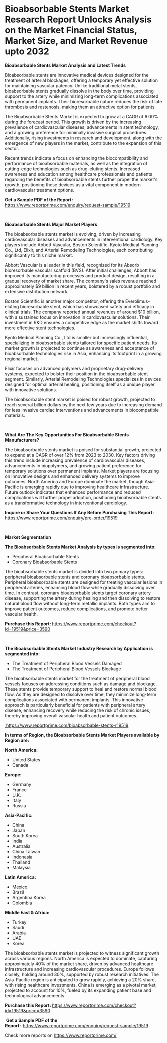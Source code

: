 <p><h1>Bioabsorbable Stents Market Research Report Unlocks Analysis on the Market Financial Status, Market Size, and Market Revenue upto 2032</h1></p><p><strong>Bioabsorbable Stents Market Analysis and Latest Trends</strong></p>
<p><p>Bioabsorbable stents are innovative medical devices designed for the treatment of arterial blockages, offering a temporary yet effective solution for maintaining vascular patency. Unlike traditional metal stents, bioabsorbable stents gradually dissolve in the body over time, providing support to the artery while minimizing long-term complications associated with permanent implants. Their bioresorbable nature reduces the risk of late thrombosis and restenosis, making them an attractive option for patients.</p><p>The Bioabsorbable Stents Market is expected to grow at a CAGR of 6.00% during the forecast period. This growth is driven by the increasing prevalence of cardiovascular diseases, advancements in stent technology, and a growing preference for minimally invasive surgical procedures. Additionally, rising investments in research and development, along with the emergence of new players in the market, contribute to the expansion of this sector.</p><p>Recent trends indicate a focus on enhancing the biocompatibility and performance of bioabsorbable materials, as well as the integration of cutting-edge technologies such as drug-eluting stents. Increased awareness and education among healthcare professionals and patients regarding the benefits of bioabsorbable stents further propel the market's growth, positioning these devices as a vital component in modern cardiovascular treatment options.</p></p>
<p><strong>Get a Sample PDF of the Report:&nbsp;</strong> <a href="https://www.reportprime.com/enquiry/request-sample/19519?utm_campaign=2456&utm_medium=2&utm_source=Github&utm_content=ia&utm_term=19032025&utm_id=bioabsorbable-stents">https://www.reportprime.com/enquiry/request-sample/19519</a></p>
<p>&nbsp;</p>
<p><strong>Bioabsorbable Stents Major Market Players</strong></p>
<p><p>The bioabsorbable stents market is evolving, driven by increasing cardiovascular diseases and advancements in interventional cardiology. Key players include Abbott Vascular, Boston Scientific, Kyoto Medical Planning Co., Ltd, Elixir, and Arterial Remodeling Technologies, each contributing significantly to this niche market.</p><p>Abbott Vascular is a leader in this field, recognized for its Absorb bioresorbable vascular scaffold (BVS). After initial challenges, Abbott has improved its manufacturing processes and product design, resulting in a gradual recovery of market share. The company's sales revenue reached approximately $9 billion in recent years, bolstered by a robust portfolio and extensive distribution network.</p><p>Boston Scientific is another major competitor, offering the Everolimus-eluting bioresorbable stent, which has showcased safety and efficacy in clinical trials. The company reported annual revenues of around $10 billion, with a sustained focus on innovation in cardiovascular solutions. Their investment in R&D ensures a competitive edge as the market shifts toward more effective stent technologies.</p><p>Kyoto Medical Planning Co., Ltd is smaller but increasingly influential, specializing in bioabsorbable stents tailored for specific patient needs. Its market growth is projected to continue as awareness and acceptance of bioabsorbable technologies rise in Asia, enhancing its footprint in a growing regional market.</p><p>Elixir focuses on advanced polymers and proprietary drug-delivery systems, expected to bolster their position in the bioabsorbable stent segment. Similarly, Arterial Remodeling Technologies specializes in devices designed for optimal arterial healing, positioning itself as a unique player with innovative solutions.</p><p>The bioabsorbable stent market is poised for robust growth, projected to reach several billion dollars by the next few years due to increasing demand for less invasive cardiac interventions and advancements in biocompatible materials.</p></p>
<p>&nbsp;</p>
<p><strong>What Are The Key Opportunities For Bioabsorbable Stents Manufacturers?</strong></p>
<p><p>The bioabsorbable stents market is poised for substantial growth, projected to expand at a CAGR of over 12% from 2023 to 2030. Key factors driving this trend include increasing prevalence of cardiovascular diseases, advancements in biopolymers, and growing patient preference for temporary solutions over permanent implants. Market players are focusing on innovative designs and enhanced delivery systems to improve outcomes. North America and Europe dominate the market, though Asia-Pacific is emerging rapidly due to improving healthcare infrastructure. Future outlook indicates that enhanced performance and reduced complications will further propel adoption, positioning bioabsorbable stents as a transformative technology in interventional cardiology.</p></p>
<p><strong>Inquire or Share Your Questions If Any Before Purchasing This Report:</strong> <a href="https://www.reportprime.com/enquiry/pre-order/19519?utm_campaign=2456&utm_medium=2&utm_source=Github&utm_content=ia&utm_term=19032025&utm_id=bioabsorbable-stents">https://www.reportprime.com/enquiry/pre-order/19519</a></p>
<p>&nbsp;</p>
<p><strong>Market Segmentation</strong></p>
<p><strong>The Bioabsorbable Stents Market Analysis by types is segmented into:</strong></p>
<p><ul><li>Peripheral Bioabsorbable Stents</li><li>Coronary Bioabsorbable Stents</li></ul></p>
<p><p>The bioabsorbable stents market is divided into two primary types: peripheral bioabsorbable stents and coronary bioabsorbable stents. Peripheral bioabsorbable stents are designed for treating vascular lesions in peripheral arteries, enhancing blood flow while gradually dissolving over time. In contrast, coronary bioabsorbable stents target coronary artery disease, supporting the artery during healing and then dissolving to restore natural blood flow without long-term metallic implants. Both types aim to improve patient outcomes, reduce complications, and promote better vascular health.</p></p>
<p><strong>Purchase this Report:&nbsp;</strong><a href="https://www.reportprime.com/checkout?id=19519&price=3590&utm_campaign=2456&utm_medium=2&utm_source=Github&utm_content=ia&utm_term=19032025&utm_id=bioabsorbable-stents">https://www.reportprime.com/checkout?id=19519&price=3590</a></p>
<p>&nbsp;</p>
<p><strong>The Bioabsorbable Stents Market Industry Research by Application is segmented into:</strong></p>
<p><ul><li>The Treatment of Peripheral Blood Vessels Damaged</li><li>The Treatment of Peripheral Blood Vessels Blockage</li></ul></p>
<p><p>The bioabsorbable stents market for the treatment of peripheral blood vessels focuses on addressing conditions such as damage and blockage. These stents provide temporary support to heal and restore normal blood flow. As they are designed to dissolve over time, they minimize long-term complications associated with permanent implants. This innovative approach is particularly beneficial for patients with peripheral artery disease, enhancing recovery while reducing the risk of chronic issues, thereby improving overall vascular health and patient outcomes.</p></p>
<p><a href="https://www.reportprime.com/bioabsorbable-stents-r19519?utm_campaign=2456&utm_medium=2&utm_source=Github&utm_content=ia&utm_term=19032025&utm_id=bioabsorbable-stents">&nbsp;https://www.reportprime.com/bioabsorbable-stents-r19519</a></p>
<p><strong>In terms of Region, the Bioabsorbable Stents Market Players available by Region are:</strong></p>
<p>
    <p> <strong> North America: </strong>
        <ul>
            <li>United States</li>
            <li>Canada</li>
        </ul>
        </p> 
    <p> <strong> Europe: </strong>
        <ul>
            <li>Germany</li>
            <li>France</li>
            <li>U.K.</li>
            <li>Italy</li>
            <li>Russia</li>
        </ul>
        </p> 
    <p> <strong> Asia-Pacific: </strong>
        <ul>
            <li>China</li>
            <li>Japan</li>
            <li>South Korea</li>
            <li>India</li>
            <li>Australia</li>
            <li>China Taiwan</li>
            <li>Indonesia</li>
            <li>Thailand</li>
            <li>Malaysia</li>
        </ul>
        </p> 
    <p> <strong> Latin America: </strong>
        <ul>
            <li>Mexico</li>
            <li>Brazil</li>
            <li>Argentina Korea</li>
            <li>Colombia</li>
        </ul>
        </p> 
    <p> <strong> Middle East & Africa: </strong>
        <ul>
            <li>Turkey</li>
            <li>Saudi</li>
            <li>Arabia</li>
            <li>UAE</li>
            <li>Korea</li>
        </ul>
    </p>
    </p>
<p><p>The bioabsorbable stents market is projected to witness significant growth across various regions. North America is expected to dominate, capturing approximately 40% of the market share, driven by advanced healthcare infrastructure and increasing cardiovascular procedures. Europe follows closely, holding around 30%, supported by robust research initiatives. The Asia-Pacific region is anticipated to grow rapidly, achieving a 20% share, with rising healthcare investments. China is emerging as a pivotal market, projected to account for 10%, fueled by its expanding patient base and technological advancements.</p></p>
<p><strong>Purchase this Report: </strong><a href="https://www.reportprime.com/checkout?id=19519&price=3590&utm_campaign=2456&utm_medium=2&utm_source=Github&utm_content=ia&utm_term=19032025&utm_id=bioabsorbable-stents">https://www.reportprime.com/checkout?id=19519&price=3590</a></p>
<p>&nbsp;<strong>Get a Sample PDF of the Report:&nbsp;&nbsp;</strong><a href="https://www.reportprime.com/enquiry/request-sample/19519?utm_campaign=2456&utm_medium=2&utm_source=Github&utm_content=ia&utm_term=19032025&utm_id=bioabsorbable-stents">https://www.reportprime.com/enquiry/request-sample/19519</a></p>
<p><strong></strong></p>
<p>Check more reports on <a href="https://www.reportprime.com/?utm_campaign=2456&utm_medium=2&utm_source=Github&utm_content=ia&utm_term=19032025&utm_id=bioabsorbable-stents">https://www.reportprime.com/</a></p>